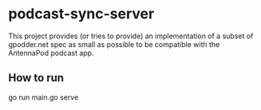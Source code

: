 # podcast-sync-server

This project provides (or tries to provide) an implementation of a subset of gpodder.net spec as small
as possible to be compatible with the AntennaPod podcast app.

## How to run

go run main.go serve
